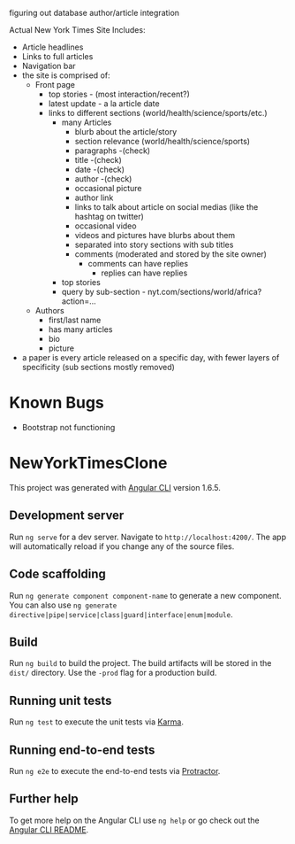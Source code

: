 figuring out database author/article integration

Actual New York Times Site Includes:
* Article headlines
* Links to full articles
* Navigation bar
* the site is comprised of:
  * Front page
    * top stories - (most interaction/recent?)
    * latest update - a la article date
    * links to different sections (world/health/science/sports/etc.)
      * many Articles
        * blurb about the article/story
        * section relevance (world/health/science/sports)
        * paragraphs -(check)
        * title -(check)
        * date -(check)
        * author -(check)
        * occasional picture
        * author link
        * links to talk about article on social medias (like the hashtag on twitter)
        * occasional video
        * videos and pictures have blurbs about them
        * separated into story sections with sub titles
        * comments (moderated and stored by the site owner)
          * comments can have replies
            * replies can have replies
      * top stories
      * query by sub-section - nyt.com/sections/world/africa?action=...
  * Authors
    * first/last name
    * has many articles
    * bio
    * picture
* a paper is every article released on a specific day, with fewer layers of specificity (sub sections mostly removed)


# Known Bugs

* Bootstrap not functioning

# NewYorkTimesClone

This project was generated with [Angular CLI](https://github.com/angular/angular-cli) version 1.6.5.

## Development server

Run `ng serve` for a dev server. Navigate to `http://localhost:4200/`. The app will automatically reload if you change any of the source files.

## Code scaffolding

Run `ng generate component component-name` to generate a new component. You can also use `ng generate directive|pipe|service|class|guard|interface|enum|module`.

## Build

Run `ng build` to build the project. The build artifacts will be stored in the `dist/` directory. Use the `-prod` flag for a production build.

## Running unit tests

Run `ng test` to execute the unit tests via [Karma](https://karma-runner.github.io).

## Running end-to-end tests

Run `ng e2e` to execute the end-to-end tests via [Protractor](http://www.protractortest.org/).

## Further help

To get more help on the Angular CLI use `ng help` or go check out the [Angular CLI README](https://github.com/angular/angular-cli/blob/master/README.md).
